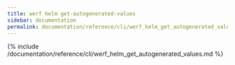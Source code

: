 ```yaml
---
title: werf helm get-autogenerated-values
sidebar: documentation
permalink: documentation/reference/cli/werf_helm_get_autogenerated_values.html
---
```


{% include /documentation/reference/cli/werf_helm_get_autogenerated_values.md %}
